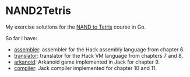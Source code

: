 # NAND2Tetris

My exercise solutions for the [NAND to Tetris](https://www.nand2tetris.org/) course in Go.

So far I have:

 * [assembler](assembler): assembler for the Hack assembly language from chapter 6.
 * [translator](translator): translator for the Hack VM language from chapters 7 and 8.
 * [arkanoid](arkanoid): Arkanoid game implemented in Jack for chapter 9.
 * [compiler](compiler): Jack compiler implemented for chapter 10 and 11.
